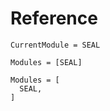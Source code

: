 # Reference

```@meta
CurrentModule = SEAL
```

```@index
Modules = [SEAL]
```

```@autodocs
Modules = [
  SEAL,
]
```
